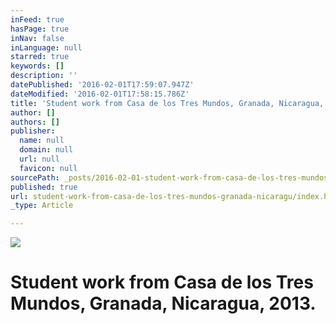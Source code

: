 ```yaml
---
inFeed: true
hasPage: true
inNav: false
inLanguage: null
starred: true
keywords: []
description: ''
datePublished: '2016-02-01T17:59:07.947Z'
dateModified: '2016-02-01T17:58:15.786Z'
title: 'Student work from Casa de los Tres Mundos, Granada, Nicaragua, 2013.'
author: []
authors: []
publisher:
  name: null
  domain: null
  url: null
  favicon: null
sourcePath: _posts/2016-02-01-student-work-from-casa-de-los-tres-mundos-granada-nicaragu.md
published: true
url: student-work-from-casa-de-los-tres-mundos-granada-nicaragu/index.html
_type: Article

---
```

![](https://the-grid-user-content.s3-us-west-2.amazonaws.com/b5db9da4-755e-428c-a90d-8118e31c8008.jpg)

# Student work from Casa de los Tres Mundos, Granada, Nicaragua, 2013\.